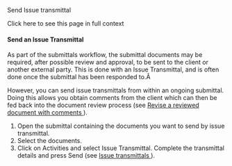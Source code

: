 Send Issue transmittal

Click here to see this page in full context

####  Send an Issue Transmittal

As part of the submittals workflow, the submittal documents may be required,
after possible review and approval, to be sent to the client or another
external party. This is done with an Issue Transmittal, and is often done once
the submittal has been responded to.Â

However, you can send issue transmittals from within an ongoing submittal.
Doing this allows you obtain comments from the client which can then be fed
back into the document review process (see [ Revise a reviewed document with
comments ](Revise.htm#h) ).

  1. Open the submittal containing the documents you want to send by issue transmittal. 
  2. Select the documents. 
  3. Click on Activities and select Issue Transmittal. Complete the transmittal details and press Send (see [ Issue transmittals ](Issue_transmitta.htm#h) ). 

